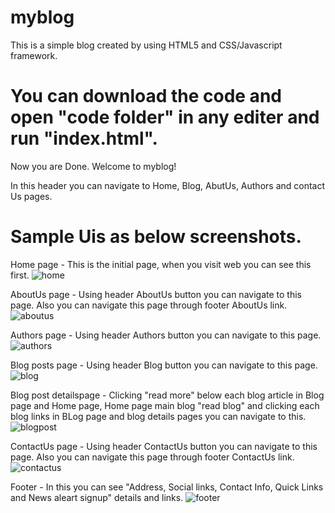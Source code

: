 # myblog

This is a simple blog created by using HTML5 and CSS/Javascript framework.

# You can download the code and open "code folder" in any editer and run "index.html". 
Now you are Done. Welcome to myblog!

In this header you can navigate to Home, Blog, AbutUs, Authors and contact Us pages.

# Sample Uis as below screenshots.

Home page - This is the initial page, when you visit web you can see this first.
![home](https://user-images.githubusercontent.com/43163445/230443594-c4dcd12d-8ada-4437-a615-c9ddc1409909.png)

AboutUs page - Using header AboutUs button you can navigate to this page. Also you can navigate this page through footer AboutUs link.  
![aboutus](https://user-images.githubusercontent.com/43163445/230443443-e27cb651-0bd3-4b08-b0fc-17a3c7d4831b.png)

Authors page - Using header Authors button you can navigate to this page.
![authors](https://user-images.githubusercontent.com/43163445/230443465-d6bba12e-e5cc-411b-8005-4572c3027f12.png)

Blog posts page -  Using header Blog button you can navigate to this page. 
![blog](https://user-images.githubusercontent.com/43163445/230443484-b0c49085-3f35-414a-93de-60a63e0b2cd8.png)

Blog post detailspage - Clicking "read more" below each blog article in Blog page and Home page, Home page main blog "read blog" and clicking each blog links in BLog page and blog details pages you can navigate to this.
![blogpost](https://user-images.githubusercontent.com/43163445/230443496-25ff0501-1d28-462a-b9ab-92a97be84992.png)

ContactUs page -  Using header ContactUs button you can navigate to this page. Also you can navigate this page through footer ContactUs link.  
![contactus](https://user-images.githubusercontent.com/43163445/230443530-34a2eb7c-fc1b-4e46-97ae-e5f1e4bc6f2a.png)

Footer - In this you can see "Address, Social links, Contact Info, Quick Links and News aleart signup" details and links.
![footer](https://user-images.githubusercontent.com/43163445/230443624-bbd14a8e-f0bb-426a-a5a8-6b13106ee563.png)
